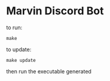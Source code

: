 # Marvin Discord Bot

to run:

```
make
```

to update:

```
make update
```

then run the executable generated